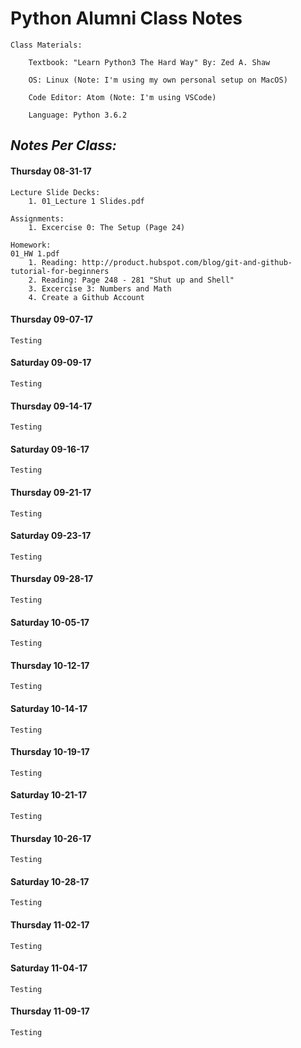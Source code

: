 # Python Alumni Class Notes
```
Class Materials:

    Textbook: "Learn Python3 The Hard Way" By: Zed A. Shaw

    OS: Linux (Note: I'm using my own personal setup on MacOS)

    Code Editor: Atom (Note: I'm using VSCode)

    Language: Python 3.6.2
```
## _Notes Per Class:_

#### **Thursday 08-31-17**

```
Lecture Slide Decks:
    1. 01_Lecture 1 Slides.pdf

Assignments:
    1. Excercise 0: The Setup (Page 24)

Homework: 
01_HW 1.pdf
    1. Reading: http://product.hubspot.com/blog/git-and-github-tutorial-for-beginners
    2. Reading: Page 248 - 281 "Shut up and Shell"
    3. Excercise 3: Numbers and Math
    4. Create a Github Account
```
#### **Thursday 09-07-17**
```
Testing
```
#### **Saturday 09-09-17**
```
Testing
```
#### **Thursday 09-14-17**
```
Testing
```
#### **Saturday 09-16-17**
```
Testing
```
#### **Thursday 09-21-17**
```
Testing
```
#### **Saturday 09-23-17**
```
Testing
```
#### **Thursday 09-28-17**
```
Testing
```
#### **Saturday 10-05-17**
```
Testing
```
#### **Thursday 10-12-17**
```
Testing
```
#### **Saturday 10-14-17**
```
Testing
```
#### **Thursday 10-19-17**
```
Testing
```
#### **Saturday 10-21-17**
```
Testing
```
#### **Thursday 10-26-17**
```
Testing
```
#### **Saturday 10-28-17**
```
Testing
```
#### **Thursday 11-02-17**
```
Testing
```
#### **Saturday 11-04-17**
```
Testing
```
#### **Thursday 11-09-17**
```
Testing
```
